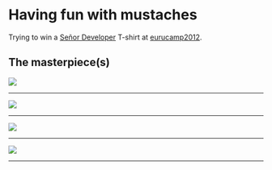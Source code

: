 # Having fun with mustaches

Trying to win a [Señor Developer](http://www.xn--seordeveloper-jkb.com/) T-shirt at [eurucamp2012](http://2012.eurucamp.org).

## The masterpiece(s)

![](https://raw.github.com/dira/eurucamp-mustaches/master/images/screen1.jpg)

---

![](https://raw.github.com/dira/eurucamp-mustaches/master/images/screen2.jpg)

---

![](https://raw.github.com/dira/eurucamp-mustaches/master/images/screen3.jpg)

---

![](https://raw.github.com/dira/eurucamp-mustaches/master/images/screen4.jpg)

---

